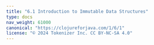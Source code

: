 ```yaml
---
title: "6.1 Introduction to Immutable Data Structures"
type: docs
nav_weight: 61000
canonical: "https://clojureforjava.com/1/6/1"
license: "© 2024 Tokenizer Inc. CC BY-NC-SA 4.0"
---
```

